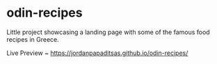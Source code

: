 # odin-recipes  
Little project showcasing a landing page with some of the famous food recipes in Greece.

Live Preview ~ https://jordanpapaditsas.github.io/odin-recipes/ 
